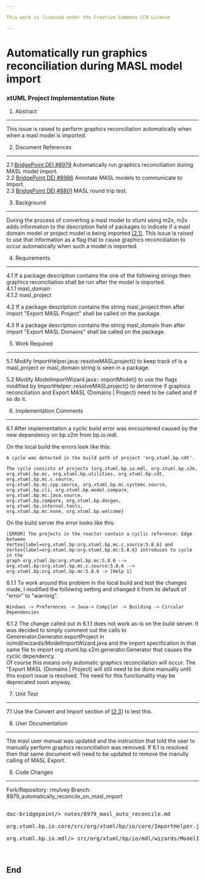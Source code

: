 ```yaml
---

This work is licensed under the Creative Commons CC0 License

---
```


# Automatically run graphics reconciliation during MASL model import

### xtUML Project Implementation Note

1. Abstract
-----------
This issue is raised to perform graphics reconciliation automatically when 
when a masl model is imported.  

2. Document References
----------------------
<a id="2.1"></a>2.1 [BridgePoint DEI #8979](https://support.onefact.net/issues/8979) 
Automatically run graphics reconciliation during MASL model import.  
<a id="2.2"></a>2.2 [BridgePoint DEI #8986](https://support.onefact.net/issues/8986) Annotate MASL models to communicate to Import.  
<a id="2.3"></a>2.3 [BridgePoint DEI #8801](https://support.onefact.net/issues/8801) MASL round trip test.  

3. Background
-------------
During the process of converting a masl model to xtuml using m2x, m2x 
adds information to the description field of packages to indicate if
a masl domain model or project model is being imported [[2.1]](#2.1). This issue
is raised to use that information as a flag that to cause graphics 
reconciliation to occur automatically when such a model is imported.


4. Requirements
---------------
4.1 If a package description contains the one of the following strings then
graphics reconciliation shall be run after the model is imported.    
4.1.1 masl_domain  
4.1.2 masl_project  

4.2 If a package description contains the string masl_project then after import
"Export MASL Project" shall be called on the package.  

4.3 If a package description contains the string masl_domain then after import
"Export MASL Domains" shall be called on the package.  
 
5. Work Required
----------------
5.1 Modify ImportHelper.java::resolveMASLproject() to keep track of is a 
masl_project or masl_domain string is seen in a package.

5.2 Modify ModelImportWizard.java:: importModel() to use the flags modified 
by ImportHelper::resolveMASLproject() to determine if graphics reconciliation
and Export MASL {Domains | Project} need to be called and if so do it.  

6. Implementation Comments
--------------------------
6.1 After implementation a cyclic build error was encountered caused by the 
new dependency on bp.x2m from bp.io.mdl. 

On the local build the errors look like this:   
```
A cycle was detected in the build path of project 'org.xtuml.bp.cdt'. 

The cycle consists of projects {org.xtuml.bp.io.mdl, org.xtuml.bp.x2m, 
org.xtuml.bp.mc, org.xtuml.bp.utilities, org.xtuml.bp.cdt, org.xtuml.bp.mc.c.source, 
org.xtuml.bp.mc.cpp.source, org.xtuml.bp.mc.systemc.source, 
org.xtuml.bp.cli, org.xtuml.bp.model.compare, org.xtuml.bp.mc.java.source, 
org.xtuml.bp.compare, org.xtuml.bp.docgen, org.xtuml.bp.internal.tools, 
org.xtuml.bp.mc.none, org.xtuml.bp.welcome}
```

On the build server the error looks like this:  
```
[ERROR] The projects in the reactor contain a cyclic reference: Edge between 
Vertex{label=org.xtuml.bp:org.xtuml.bp.mc.c.source:5.8.6} and 
Vertex{label=org.xtuml.bp:org.xtuml.bp.mc:5.8.6} introduces to cycle in the 
graph org.xtuml.bp:org.xtuml.bp.mc:5.8.6 --> org.xtuml.bp:org.xtuml.bp.mc.c.source:5.8.6 --> org.xtuml.bp:org.xtuml.bp.mc:5.8.6 -> [Help 1]
```

6.1.1 To work around this problem in the local build and test the changes made,
I modified the following setting and changed it from its default of "error" to 
"warning". 
```
Windows -> Preferences -> Java-> Compiler -> Building -> Circular Dependencies
```
6.1.2 The change called out in 6.1.1 does not work as-is on the build 
server. It was decided to simply comment out the calls to 
Genererator.Generator.exportProject in io/mdl/wizards/ModelImportWizard.java
and the import specification in that same file to 
import org.xtuml.bp.x2m.generator.Generator that causes the cyclic dependency.  
Of course this means only automatic graphics reconciliation will occur. The
"Export MASL {Domains | Project} will still need to be done manually until this
export issue is resolved. The need for this functionality may be deprecated soon
anyway.  
  
7. Unit Test
------------
7.1 Use the Convert and Import section of [[2.3]](#2.3) to test this.  

8. User Documentation
---------------------
The masl user manual was updated and the instruction that told the user to 
manually perform graphics reconciliation was removed. If 6.1 is resolved then
that same document will need to be updated to remove the manully calling of
MASL Export.  

9. Code Changes
---------------
Fork/Repository: rmulvey
Branch: 8979_automatically_reconcile_on_masl_import

<pre>

doc-bridgepoint/> notes/8979_masl_auto_reconcile.md

org.xtuml.bp.io.core/src/org/xtuml/bp/io/core/ImportHelper.java

org.xtuml.bp.io.mdl/> src/org/xtuml/bp/io/mdl/wizards/ModelImportWizard.java


</pre>

End
---


